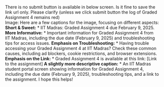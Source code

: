 There is no submit button is available in below screen. Is it fine to save the
link url only. Please clarify (unless we click submit button the log of Graded
Assignment 4 remains red)  
Image: Here are a few captions for the image, focusing on different aspects:
**Short & Sweet:** * IIT Madras: Graded Assignment 4 due February 9, 2025.
**More Informative:** * Important information for Graded Assignment 4 from IIT
Madras, including the due date (February 9, 2025) and troubleshooting tips for
access issues. **Emphasis on Troubleshooting:** * Having trouble accessing
your Graded Assignment 4 at IIT Madras? Check these common causes, including
ad blockers, cookie restrictions, and browser extensions. **Emphasis on the
Link:** * Graded Assignment 4 is available at this link: [Link to the
assignment] **A slightly more descriptive caption:** * An IIT Madras student
portal screen showing information for Graded Assignment 4, including the due
date (February 9, 2025), troubleshooting tips, and a link to the assignment. I
hope this helps!